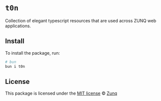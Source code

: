 # `t0n`

Collection of elegant typescript resources that are used across ZUNQ web applications.

## Install

To install the package, run:

```bash
# bun
bun i t0n
```

## License

This package is licensed under the [MIT license](https://github.com/attla/t0n/blob/main/LICENSE) © [Zunq](https://zunq.com)
